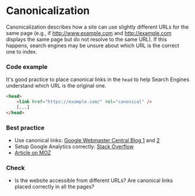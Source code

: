 # Canonicalization
Canonicalization describes how a site can use slightly different URLs for the same page (e.g., if http://www.example.com and http://example.com displays the same page but do not resolve to the same URL). If this happens, search engines may be unsure about which URL is the correct one to index.

### Code example
It's good practice to place canonical links in the `head` to help Search Engines understand which URL is the original one.

```html
<head>
    <link href="https://example.com/" rel="canonical" />
    [...]
</head>
```

### Best practice
* Use canonical links: [Google Webmaster Central Blog 1](https://webmasters.googleblog.com/2009/02/specify-your-canonical.html) and [2](https://support.google.com/webmasters/answer/139066?hl=en)
* Setup Google Analytics correctly: [Stack Overflow](https://stackoverflow.com/questions/9103794/canonical-url-in-analytics)
* [Article on MOZ](https://moz.com/learn/seo/canonicalization)

### Check
* Is the website accessible from different URLs? Are canonical links placed correctly in all the pages?